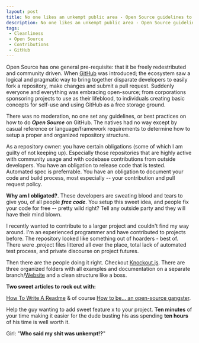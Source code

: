 ```yaml
---
layout: post
title: No one likes an unkempt public area - Open Source guidelines to Cleanliness
description: No one likes an unkempt public area - Open Source guidelines to Cleanliness
tags:
 - Cleanliness
 - Open Source
 - Contributions
 - GitHub
---
```


Open Source has one general pre-requisite: that it be freely redestributed and community driven. When [GitHub](http://github.com/) was introduced; the ecosystem saw a logical and pragmatic way to bring together disparate developers to easily fork a repository, make changes and submit a pull request. Suddenly everyone and everything was embracing open-source; from corporations sponsoring projects to use as their lifeblood, to individuals creating basic concepts for self-use and using GitHub as a free storage ground.

There was no moderation, no one set any guidelines, or best practices on how to do ***Open Source*** on GitHub. The natives had no way except by casual reference or language/framework requirements to determine how to setup a proper and organized repository structure.

As a repository owner: you have certain obligations (some of which I am guilty of not keeping up). Especially those repositories that are highly active with community usage and with codebase contributions from outside developers. You have an obligation to release code that is tested. Automated spec is preferrable. You have an obligation to document your code and build process, most especially -- your contribution and pull request policy.

**Why am I obligated?**. These developers are sweating blood and tears to give you, of all people ***free code***. You setup this sweet idea, and people fix your code for free -- pretty wild right? Tell any outside party and they will have their mind blown.

I recently wanted to contribute to a larger project and couldn't find my way around. I'm an experienced programmer and have contributed to projects before. The repository looked like something out of hoarders - best of. There were .project files littered all over the place, total lack of automated test process, and private discourse on project futures.

Then there are the people doing it right. Checkout [Knockout.js](https://github.com/SteveSanderson/knockout/). There are three organized folders with all examples and documentation on a separate branch/[Website](http://knockoutjs.com/) and a clean structure like a boss. 

**Two sweet articles to rock out with:**

[How To Write A Readme](http://jesusabdullah.github.com/2011/11/09/readmes.html) & of course [How to be...
an open-source gangster](http://jsconf.nodejitsu.com/).

Help the guy wanting to add sweet feature x to your project. **Ten minutes** of your time making it easier for the dude busting his ass spending **ten hours** of his time is well worth it.

Girl: "**Who said my shit was unkempt!?**"